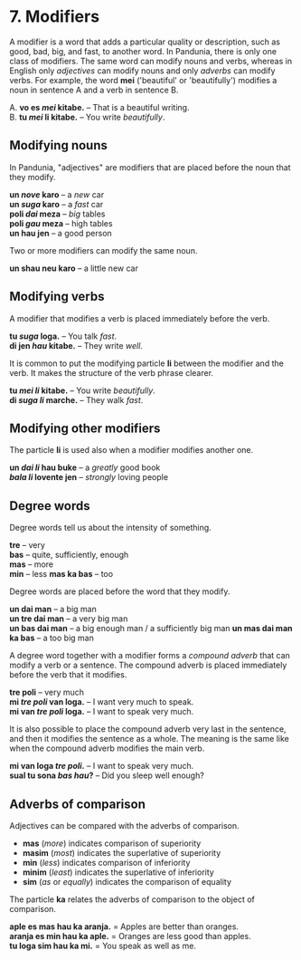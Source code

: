 
# 7. Modifiers

A modifier is a word that adds a particular quality or description,
such as good, bad, big, and fast, to another word.
In Pandunia, there is only one class of modifiers.
The same word can modify nouns and verbs,
whereas in English only _adjectives_ can modify nouns
and only _adverbs_ can modify verbs.
For example, the word
**mei**
('beautiful' or 'beautifully')
modifies a noun in sentence A
and a verb in sentence B.

A. **vo es _mei_ kitabe.**
– That is a beautiful writing.  
B. **tu _mei_ li kitabe.**
– You write _beautifully_.


## Modifying nouns

In Pandunia, "adjectives" are modifiers that are placed before the noun that they modify.

**un _nove_ karo**
– a _new_ car  
**un _suga_ karo**
– a _fast_ car  
**poli _dai_ meza**
– _big_ tables  
**poli _gau_ meza**
– high tables  
**un hau jen**
– a good person

Two or more modifiers can modify the same noun.

**un shau neu karo**
– a little new car


## Modifying verbs

A modifier that modifies a verb
is placed immediately before the verb.

**tu _suga_ loga.**
– You talk _fast_.  
**di jen _hau_ kitabe.**
– They write _well_.

It is common to put the modifying particle
**li**
between the modifier and the verb.
It makes the structure of the verb phrase clearer.

**tu _mei li_ kitabe.**
– You write _beautifully_.  
**di _suga li_ marche.**
– They walk _fast_.


## Modifying other modifiers

The particle
**li**
is used also when a modifier modifies another one.

**un _dai li_ hau buke**
– a _greatly_ good book  
**_bala li_ lovente jen**
– _strongly_ loving people


## Degree words

Degree words tell us about the intensity of something.

**tre**
– very  
**bas**
– quite, sufficiently, enough  
**mas**
– more  
**min**
– less
**mas ka bas**
– too  

Degree words are placed before the word that they modify.

**un dai man**
– a big man  
**un tre dai man**
– a very big man  
**un bas dai man**
– a big enough man / a sufficiently big man
**un mas dai man ka bas**
– a too big man  

A degree word together with a modifier forms a _compound adverb_
that can modify a verb or a sentence.
The compound adverb is placed immediately before the verb that it modifies.

**tre poli**
– very much  
**mi _tre poli_ van loga.**
– I want very much to speak.  
**mi van _tre poli_ loga.**
– I want to speak very much.

It is also possible to place the compound adverb very last in the sentence,
and then it modifies the sentence as a whole.
The meaning is the same like when the compound adverb modifies the main verb.

**mi van loga _tre poli_.**
– I want to speak very much.  
**sual tu sona _bas hau_?**
– Did you sleep well enough?


## Adverbs of comparison

Adjectives can be compared with the adverbs of comparison.

- **mas**
  (_more_) indicates comparison of superiority
- **masim**
  (_most_) indicates the superlative of superiority
- **min**
  (_less_) indicates comparison of inferiority
- **minim**
  (_least_) indicates the superlative of inferiority
- **sim**
  (_as_ or _equally_) indicates the comparison of equality

The particle
**ka**
relates the adverbs of comparison to the object of comparison.

**aple es mas hau ka aranja.**
= Apples are better than oranges.  
**aranja es min hau ka aple.**
= Oranges are less good than apples.  
**tu loga sim hau ka mi.**
= You speak as well as me.

